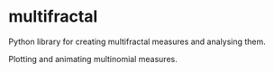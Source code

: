# multifractal

Python library for creating multifractal measures and analysing them. 

Plotting and animating multinomial measures.
